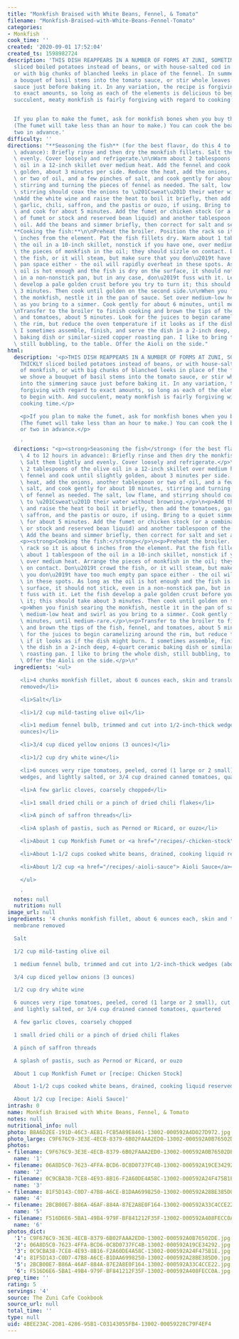 ```yaml
---
title: "Monkfish Braised with White Beans, Fennel, & Tomato"
filename: "Monkfish-Braised-with-White-Beans-Fennel-Tomato"
categories:
- Monkfish
cook_time: ''
created: '2020-09-01 17:52:04'
created_ts: 1598982724
description: 'THIS DISH REAPPEARS IN A NUMBER OF FORMS AT ZUNI, SOMETIMES WITH THICKLY
  sliced boiled potatoes instead of beans, or with house-salted cod in lieu of monkfish,
  or with big chunks of blanched leeks in place of the fennel. In summer, we shove
  a bouquet of basil stems into the tomato sauce, or stir whole leaves into the simmering
  sauce just before baking it. In any variation, the recipe is forgiving with regard
  to exact amounts, so long as each of the elements is delicious to begin with. And
  succulent, meaty monkfish is fairly forgiving with regard to cooking time.


  If you plan to make the fumet, ask for monkfish bones when you buy the fillets.
  (The fumet will take less than an hour to make.) You can cook the beans a day or
  two in advance.'
difficulty: ''
directions: "**Seasoning the fish** (for the best flavor, do this 4 to 12 hours in\
  \ advance): Briefly rinse and then dry the monkfish fillets. Salt them lightly and\
  \ evenly. Cover loosely and refrigerate.\n\nWarm about 2 tablespoons of the olive\
  \ oil in a 12-inch skillet over medium heat. Add the fennel and cook until slightly\
  \ golden, about 3 minutes per side. Reduce the heat, add the onions, another tablespoon\
  \ or two of oil, and a few pinches of salt, and cook gently for about 10 minutes,\
  \ stirring and turning the pieces of fennel as needed. The salt, low flame, and\
  \ stirring should coax the onions to \u201Csweat\u201D their water without browning.\n\
  \nAdd the white wine and raise the heat to boil it briefly, then add the tomatoes,\
  \ garlic, chili, saffron, and the pastis or ouzo, if using. Bring to a quiet simmer\
  \ and cook for about 5 minutes. Add the fumet or chicken stock (or a combination\
  \ of fumet or stock and reserved bean liquid) and another tablespoon of the olive\
  \ oil. Add the beans and simmer briefly, then correct for salt and set aside.\n\n\
  **Cooking the fish:**\n\nPreheat the broiler. Position the rack so it is about 6\
  \ inches from the element. Pat the fish fillets dry. Warm about 1 tablespoon of\
  \ the oil in a 10-inch skillet, nonstick if you have one, over medium heat. Arrange\
  \ the pieces of monkfish in the oil; they should sizzle on contact. Don\u2019t crowd\
  \ the fish, or it will steam, but make sure that you don\u2019t have too much empty\
  \ pan space either - the oil will rapidly overheat in these spots. As long as the\
  \ oil is hot enough and the fish is dry on the surface, it should not stick, even\
  \ in a non-nonstick pan, but in any case, don\u2019t fuss with it. Let the fish\
  \ develop a pale golden crust before you try to turn it; this should take about\
  \ 3 minutes. Then cook until golden on the second side.\n\nWhen you finish searing\
  \ the monkfish, nestle it in the pan of sauce. Set over medium-low heat and swirl\
  \ as you bring to a simmer. Cook gently for about 6 minutes, until medium-rare.\n\
  \nTransfer to the broiler to finish cooking and brown the tips of the fish, fennel,\
  \ and tomatoes, about 5 minutes. Look for the juices to begin caramelizing around\
  \ the rim, but reduce the oven temperature if it looks as if the dish might burn.\
  \ I sometimes assemble, finish, and serve the dish in a 2-inch deep, 4-quart ceramic\
  \ baking dish or similar-sized copper roasting pan. I like to bring the whole dish,\
  \ still bubbling, to the table. Offer the Aioli on the side."
html:
  description: '<p>THIS DISH REAPPEARS IN A NUMBER OF FORMS AT ZUNI, SOMETIMES WITH
    THICKLY sliced boiled potatoes instead of beans, or with house-salted cod in lieu
    of monkfish, or with big chunks of blanched leeks in place of the fennel. In summer,
    we shove a bouquet of basil stems into the tomato sauce, or stir whole leaves
    into the simmering sauce just before baking it. In any variation, the recipe is
    forgiving with regard to exact amounts, so long as each of the elements is delicious
    to begin with. And succulent, meaty monkfish is fairly forgiving with regard to
    cooking time.</p>

    <p>If you plan to make the fumet, ask for monkfish bones when you buy the fillets.
    (The fumet will take less than an hour to make.) You can cook the beans a day
    or two in advance.</p>

    '
  directions: "<p><strong>Seasoning the fish</strong> (for the best flavor, do this\
    \ 4 to 12 hours in advance): Briefly rinse and then dry the monkfish fillets.\
    \ Salt them lightly and evenly. Cover loosely and refrigerate.</p>\n<p>Warm about\
    \ 2 tablespoons of the olive oil in a 12-inch skillet over medium heat. Add the\
    \ fennel and cook until slightly golden, about 3 minutes per side. Reduce the\
    \ heat, add the onions, another tablespoon or two of oil, and a few pinches of\
    \ salt, and cook gently for about 10 minutes, stirring and turning the pieces\
    \ of fennel as needed. The salt, low flame, and stirring should coax the onions\
    \ to \u201Csweat\u201D their water without browning.</p>\n<p>Add the white wine\
    \ and raise the heat to boil it briefly, then add the tomatoes, garlic, chili,\
    \ saffron, and the pastis or ouzo, if using. Bring to a quiet simmer and cook\
    \ for about 5 minutes. Add the fumet or chicken stock (or a combination of fumet\
    \ or stock and reserved bean liquid) and another tablespoon of the olive oil.\
    \ Add the beans and simmer briefly, then correct for salt and set aside.</p>\n\
    <p><strong>Cooking the fish:</strong></p>\n<p>Preheat the broiler. Position the\
    \ rack so it is about 6 inches from the element. Pat the fish fillets dry. Warm\
    \ about 1 tablespoon of the oil in a 10-inch skillet, nonstick if you have one,\
    \ over medium heat. Arrange the pieces of monkfish in the oil; they should sizzle\
    \ on contact. Don\u2019t crowd the fish, or it will steam, but make sure that\
    \ you don\u2019t have too much empty pan space either - the oil will rapidly overheat\
    \ in these spots. As long as the oil is hot enough and the fish is dry on the\
    \ surface, it should not stick, even in a non-nonstick pan, but in any case, don\u2019\
    t fuss with it. Let the fish develop a pale golden crust before you try to turn\
    \ it; this should take about 3 minutes. Then cook until golden on the second side.</p>\n\
    <p>When you finish searing the monkfish, nestle it in the pan of sauce. Set over\
    \ medium-low heat and swirl as you bring to a simmer. Cook gently for about 6\
    \ minutes, until medium-rare.</p>\n<p>Transfer to the broiler to finish cooking\
    \ and brown the tips of the fish, fennel, and tomatoes, about 5 minutes. Look\
    \ for the juices to begin caramelizing around the rim, but reduce the oven temperature\
    \ if it looks as if the dish might burn. I sometimes assemble, finish, and serve\
    \ the dish in a 2-inch deep, 4-quart ceramic baking dish or similar-sized copper\
    \ roasting pan. I like to bring the whole dish, still bubbling, to the table.\
    \ Offer the Aioli on the side.</p>\n"
  ingredients: '<ul>

    <li>4 chunks monkfish fillet, about 6 ounces each, skin and translucent membrane
    removed</li>

    <li>Salt</li>

    <li>1/2 cup mild-tasting olive oil</li>

    <li>1 medium fennel bulb, trimmed and cut into 1/2-inch-thick wedges (about 8
    ounces)</li>

    <li>3/4 cup diced yellow onions (3 ounces)</li>

    <li>1/2 cup dry white wine</li>

    <li>6 ounces very ripe tomatoes, peeled, cored (1 large or 2 small), cut into
    wedges, and lightly salted, or 3/4 cup drained canned tomatoes, quartered</li>

    <li>A few garlic cloves, coarsely chopped</li>

    <li>1 small dried chili or a pinch of dried chili flakes</li>

    <li>A pinch of saffron threads</li>

    <li>A splash of pastis, such as Pernod or Ricard, or ouzo</li>

    <li>About 1 cup Monkfish Fumet or <a href="/recipes/-chicken-stock"> Chicken Stock</a></li>

    <li>About 1-1/2 cups cooked white beans, drained, cooking liquid reserved</li>

    <li>About 1/2 cup <a href="/recipes/-aioli-sauce"> Aioli Sauce</a></li>

    </ul>

    '
  notes: null
  nutrition: null
image_url: null
ingredients: '4 chunks monkfish fillet, about 6 ounces each, skin and translucent
  membrane removed

  Salt

  1/2 cup mild-tasting olive oil

  1 medium fennel bulb, trimmed and cut into 1/2-inch-thick wedges (about 8 ounces)

  3/4 cup diced yellow onions (3 ounces)

  1/2 cup dry white wine

  6 ounces very ripe tomatoes, peeled, cored (1 large or 2 small), cut into wedges,
  and lightly salted, or 3/4 cup drained canned tomatoes, quartered

  A few garlic cloves, coarsely chopped

  1 small dried chili or a pinch of dried chili flakes

  A pinch of saffron threads

  A splash of pastis, such as Pernod or Ricard, or ouzo

  About 1 cup Monkfish Fumet or [recipe: Chicken Stock]

  About 1-1/2 cups cooked white beans, drained, cooking liquid reserved

  About 1/2 cup [recipe: Aioli Sauce]'
intrash: 0
name: Monkfish Braised with White Beans, Fennel, & Tomato
notes: null
nutritional_info: null
photo: B8A6D2EE-191D-46C3-AEB1-FCB5A89E8461-13002-000592A4D027D972.jpg
photo_large: C9F676C9-3E3E-4ECB-8379-6B02FAAA2ED0-13002-000592A0B76502DE.jpg
photos:
- filename: C9F676C9-3E3E-4ECB-8379-6B02FAAA2ED0-13002-000592A0B76502DE.jpg
  name: '1'
- filename: 06A8D5C0-7623-4FFA-BCD6-0C8D0737FC4B-13002-000592A19CE34292.jpg
  name: '2'
- filename: 0C9CBA38-7CE8-4E93-8B16-F2A60DE4A58C-13002-000592A24F475B1E.jpg
  name: '3'
- filename: 81F5D143-C0D7-47B8-A6CE-B1DAA6998250-13002-000592A28BE385D0.jpg
  name: '4'
- filename: 2BCB00E7-B86A-46AF-884A-87E2A8E0F164-13002-000592A33C4CCE22.jpg
  name: '5'
- filename: F516D6E6-5BA1-49B4-979F-BF841212F35F-13002-000592A408FECC0A.jpg
  name: '6'
photos_dict:
  '1': C9F676C9-3E3E-4ECB-8379-6B02FAAA2ED0-13002-000592A0B76502DE.jpg
  '2': 06A8D5C0-7623-4FFA-BCD6-0C8D0737FC4B-13002-000592A19CE34292.jpg
  '3': 0C9CBA38-7CE8-4E93-8B16-F2A60DE4A58C-13002-000592A24F475B1E.jpg
  '4': 81F5D143-C0D7-47B8-A6CE-B1DAA6998250-13002-000592A28BE385D0.jpg
  '5': 2BCB00E7-B86A-46AF-884A-87E2A8E0F164-13002-000592A33C4CCE22.jpg
  '6': F516D6E6-5BA1-49B4-979F-BF841212F35F-13002-000592A408FECC0A.jpg
prep_time: ''
rating: 5
servings: '4'
source: The Zuni Cafe Cookbook
source_url: null
total_time: ''
type: null
uid: 4BEE23AC-2D81-4286-95B1-C03143055FB4-13002-00059228C79F4EF4
---
```

